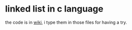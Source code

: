 # linked list in c language
the code is in [wiki](https://zh.wikipedia.org/wiki/%E9%93%BE%E8%A1%A8), i type them in those files for having a try.
